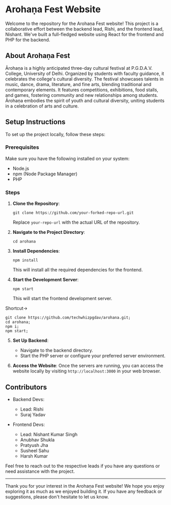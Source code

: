 # Arohaṇa Fest Website

Welcome to the repository for the Arohaṇa Fest website! This project is a collaborative effort between the backend lead, Rishi, and the frontend lead, Nishant. We've built a full-fledged website using React for the frontend and PHP for the backend.

## About Arohaṇa Fest

Ārohaṇa is a highly anticipated three-day cultural festival at P.G.D.A.V. College, University of Delhi. Organized by students with faculty guidance, it celebrates the college's cultural diversity. The festival showcases talents in music, dance, drama, literature, and fine arts, blending traditional and contemporary elements. It features competitions, exhibitions, food stalls, and games, fostering community and new relationships among students. Ārohaṇa embodies the spirit of youth and cultural diversity, uniting students in a celebration of arts and culture.

## Setup Instructions

To set up the project locally, follow these steps:

### Prerequisites

Make sure you have the following installed on your system:

- Node.js
- npm (Node Package Manager)
- PHP

### Steps

1. **Clone the Repository**: 
   ```
   git clone https://github.com/your-forked-repo-url.git
   ```
   Replace `your-repo-url` with the actual URL of the repository.

2. **Navigate to the Project Directory**:
   ```
   cd arohana
   ```

3. **Install Dependencies**:
   ```
   npm install
   ```
   This will install all the required dependencies for the frontend.

4. **Start the Development Server**:
   ```
   npm start
   ```
   This will start the frontend development server.

Shortcut->
```
git clone https://github.com/techwhizpgdav/arohana.git;
cd arohana;
npm i;
npm start;
```
5. **Set Up Backend**:
   - Navigate to the backend directory.
   - Start the PHP server or configure your preferred server environment.

6. **Access the Website**:
   Once the servers are running, you can access the website locally by visiting `http://localhost:3000` in your web browser.

## Contributors

- Backend Devs:
     - Lead: Rishi 
     - Suraj Yadav

- Frontend Devs:
     - Lead: Nishant Kumar Singh
     - Anubhav Shukla
     - Pratyush Jha
     - Susheel Sahu
     - Harsh Kumar 

Feel free to reach out to the respective leads if you have any questions or need assistance with the project.

---

Thank you for your interest in the Arohaṇa Fest website! We hope you enjoy exploring it as much as we enjoyed building it. If you have any feedback or suggestions, please don't hesitate to let us know.
